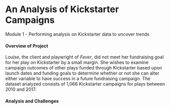 # An Analysis of Kickstarter Campaigns
Module 1 - Performing analysis on Kickstarter data to uncover trends
#### Overview of Project
  Louise, the client and playwright of *Fever*, did not meet her fundraising goal for her play on Kickstarter by a small margin.  She wishes to examine campaign outcomes of other plays funded through Kickstarter based upon launch dates and funding goals to determine whether or not she can alter either variable to have success in a future fundraising campaign.  The dataset analyzed consists of 1,066 Kickstarter campaigns for plays between 2010 and 2017.
#### Analysis and Challenges
  

